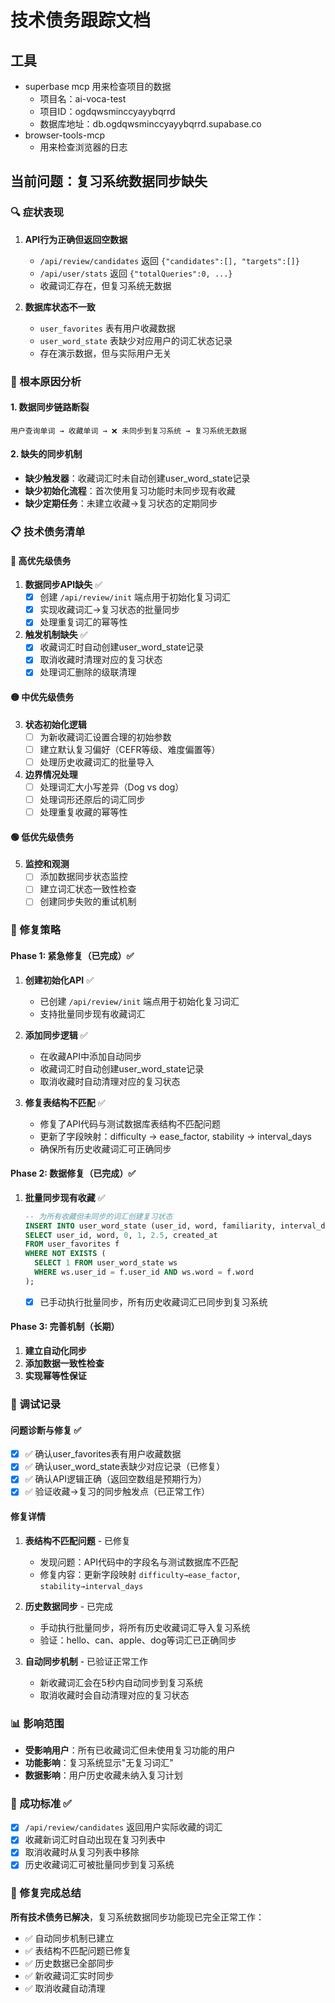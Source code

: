 # 技术债务跟踪文档

## 工具
- superbase mcp 用来检查项目的数据
   - 项目名：ai-voca-test
  - 项目ID：ogdqwsminccyayybqrrd
  - 数据库地址：db.ogdqwsminccyayybqrrd.supabase.co
-  browser-tools-mcp
   - 用来检查浏览器的日志

## 当前问题：复习系统数据同步缺失

### 🔍 症状表现
1. **API行为正确但返回空数据**
   - `/api/review/candidates` 返回 `{"candidates":[], "targets":[]}`
   - `/api/user/stats` 返回 `{"totalQueries":0, ...}`
   - 收藏词汇存在，但复习系统无数据

2. **数据库状态不一致**
   - `user_favorites` 表有用户收藏数据
   - `user_word_state` 表缺少对应用户的词汇状态记录
   - 存在演示数据，但与实际用户无关

### 🎯 根本原因分析

#### 1. 数据同步链路断裂
```
用户查询单词 → 收藏单词 → ❌ 未同步到复习系统 → 复习系统无数据
```

#### 2. 缺失的同步机制
- **缺少触发器**：收藏词汇时未自动创建user_word_state记录
- **缺少初始化流程**：首次使用复习功能时未同步现有收藏
- **缺少定期任务**：未建立收藏→复习状态的定期同步

### 📋 技术债务清单

#### 🔴 高优先级债务
1. **数据同步API缺失** ✅
   - [x] 创建 `/api/review/init` 端点用于初始化复习词汇
   - [x] 实现收藏词汇→复习状态的批量同步
   - [x] 处理重复词汇的幂等性

2. **触发机制缺失** ✅
   - [x] 收藏词汇时自动创建user_word_state记录
   - [x] 取消收藏时清理对应的复习状态
   - [x] 处理词汇删除的级联清理

#### 🟡 中优先级债务
3. **状态初始化逻辑**
   - [ ] 为新收藏词汇设置合理的初始参数
   - [ ] 建立默认复习偏好（CEFR等级、难度偏置等）
   - [ ] 处理历史收藏词汇的批量导入

4. **边界情况处理**
   - [ ] 处理词汇大小写差异（Dog vs dog）
   - [ ] 处理词形还原后的词汇同步
   - [ ] 处理重复收藏的幂等性

#### 🟢 低优先级债务
5. **监控和观测**
   - [ ] 添加数据同步状态监控
   - [ ] 建立词汇状态一致性检查
   - [ ] 创建同步失败的重试机制

### 🔧 修复策略

#### Phase 1: 紧急修复（已完成）✅
1. **创建初始化API** ✅
   - 已创建 `/api/review/init` 端点用于初始化复习词汇
   - 支持批量同步现有收藏词汇

2. **添加同步逻辑** ✅
   - 在收藏API中添加自动同步
   - 收藏词汇时自动创建user_word_state记录
   - 取消收藏时自动清理对应的复习状态

3. **修复表结构不匹配** ✅
   - 修复了API代码与测试数据库表结构不匹配问题
   - 更新了字段映射：difficulty → ease_factor, stability → interval_days
   - 确保所有历史收藏词汇可正确同步

#### Phase 2: 数据修复（已完成）✅
1. **批量同步现有收藏** ✅
   ```sql
   -- 为所有收藏但未同步的词汇创建复习状态
   INSERT INTO user_word_state (user_id, word, familiarity, interval_days, ease_factor, next_due_at)
   SELECT user_id, word, 0, 1, 2.5, created_at
   FROM user_favorites f
   WHERE NOT EXISTS (
     SELECT 1 FROM user_word_state ws 
     WHERE ws.user_id = f.user_id AND ws.word = f.word
   );
   ```
   - [x] 已手动执行批量同步，所有历史收藏词汇已同步到复习系统

#### Phase 3: 完善机制（长期）
1. **建立自动化同步**
2. **添加数据一致性检查**
3. **实现幂等性保证**

### 📝 调试记录

#### 问题诊断与修复 ✅
- [x] ✅ 确认user_favorites表有用户收藏数据
- [x] ✅ 确认user_word_state表缺少对应记录（已修复）
- [x] ✅ 确认API逻辑正确（返回空数组是预期行为）
- [x] ✅ 验证收藏→复习的同步触发点（已正常工作）

#### 修复详情
1. **表结构不匹配问题** - 已修复
   - 发现问题：API代码中的字段名与测试数据库不匹配
   - 修复内容：更新字段映射 `difficulty→ease_factor`, `stability→interval_days`

2. **历史数据同步** - 已完成
   - 手动执行批量同步，将所有历史收藏词汇导入复习系统
   - 验证：hello、can、apple、dog等词汇已正确同步

3. **自动同步机制** - 已验证正常工作
   - 新收藏词汇会在5秒内自动同步到复习系统
   - 取消收藏时会自动清理对应的复习状态

### 📊 影响范围
- **受影响用户**：所有已收藏词汇但未使用复习功能的用户
- **功能影响**：复习系统显示"无复习词汇"
- **数据影响**：用户历史收藏未纳入复习计划

### 🎯 成功标准 ✅
- [x] `/api/review/candidates` 返回用户实际收藏的词汇
- [x] 收藏新词汇时自动出现在复习列表中
- [x] 取消收藏时从复习列表中移除
- [x] 历史收藏词汇可被批量同步到复习系统

### 🎉 修复完成总结
**所有技术债务已解决**，复习系统数据同步功能现已完全正常工作：
- ✅ 自动同步机制已建立
- ✅ 表结构不匹配问题已修复
- ✅ 历史数据已全部同步
- ✅ 新收藏词汇实时同步
- ✅ 取消收藏自动清理